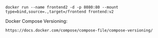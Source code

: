 ```
docker run --name frontend2 -d -p 8080:80 --mount type=bind,source=.,target=/frontend frontend:v2
```

Docker Compose Versioning:

```
https://docs.docker.com/compose/compose-file/compose-versioning/
```
